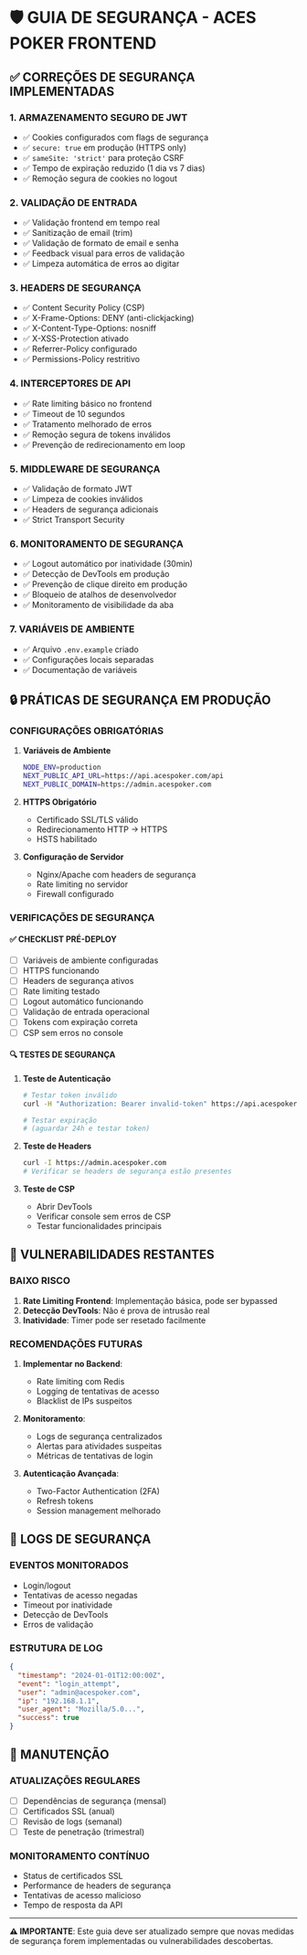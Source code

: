 # 🛡️ GUIA DE SEGURANÇA - ACES POKER FRONTEND

## ✅ CORREÇÕES DE SEGURANÇA IMPLEMENTADAS

### 1. **ARMAZENAMENTO SEGURO DE JWT**
- ✅ Cookies configurados com flags de segurança
- ✅ `secure: true` em produção (HTTPS only)
- ✅ `sameSite: 'strict'` para proteção CSRF
- ✅ Tempo de expiração reduzido (1 dia vs 7 dias)
- ✅ Remoção segura de cookies no logout

### 2. **VALIDAÇÃO DE ENTRADA**
- ✅ Validação frontend em tempo real
- ✅ Sanitização de email (trim)
- ✅ Validação de formato de email e senha
- ✅ Feedback visual para erros de validação
- ✅ Limpeza automática de erros ao digitar

### 3. **HEADERS DE SEGURANÇA**
- ✅ Content Security Policy (CSP)
- ✅ X-Frame-Options: DENY (anti-clickjacking)
- ✅ X-Content-Type-Options: nosniff
- ✅ X-XSS-Protection ativado
- ✅ Referrer-Policy configurado
- ✅ Permissions-Policy restritivo

### 4. **INTERCEPTORES DE API**
- ✅ Rate limiting básico no frontend
- ✅ Timeout de 10 segundos
- ✅ Tratamento melhorado de erros
- ✅ Remoção segura de tokens inválidos
- ✅ Prevenção de redirecionamento em loop

### 5. **MIDDLEWARE DE SEGURANÇA**
- ✅ Validação de formato JWT
- ✅ Limpeza de cookies inválidos
- ✅ Headers de segurança adicionais
- ✅ Strict Transport Security

### 6. **MONITORAMENTO DE SEGURANÇA**
- ✅ Logout automático por inatividade (30min)
- ✅ Detecção de DevTools em produção
- ✅ Prevenção de clique direito em produção
- ✅ Bloqueio de atalhos de desenvolvedor
- ✅ Monitoramento de visibilidade da aba

### 7. **VARIÁVEIS DE AMBIENTE**
- ✅ Arquivo `.env.example` criado
- ✅ Configurações locais separadas
- ✅ Documentação de variáveis

## 🔒 PRÁTICAS DE SEGURANÇA EM PRODUÇÃO

### CONFIGURAÇÕES OBRIGATÓRIAS

1. **Variáveis de Ambiente**
   ```bash
   NODE_ENV=production
   NEXT_PUBLIC_API_URL=https://api.acespoker.com/api
   NEXT_PUBLIC_DOMAIN=https://admin.acespoker.com
   ```

2. **HTTPS Obrigatório**
   - Certificado SSL/TLS válido
   - Redirecionamento HTTP → HTTPS
   - HSTS habilitado

3. **Configuração de Servidor**
   - Nginx/Apache com headers de segurança
   - Rate limiting no servidor
   - Firewall configurado

### VERIFICAÇÕES DE SEGURANÇA

#### ✅ CHECKLIST PRÉ-DEPLOY

- [ ] Variáveis de ambiente configuradas
- [ ] HTTPS funcionando
- [ ] Headers de segurança ativos
- [ ] Rate limiting testado
- [ ] Logout automático funcionando
- [ ] Validação de entrada operacional
- [ ] Tokens com expiração correta
- [ ] CSP sem erros no console

#### 🔍 TESTES DE SEGURANÇA

1. **Teste de Autenticação**
   ```bash
   # Testar token inválido
   curl -H "Authorization: Bearer invalid-token" https://api.acespoker.com/api/auth/profile
   
   # Testar expiração
   # (aguardar 24h e testar token)
   ```

2. **Teste de Headers**
   ```bash
   curl -I https://admin.acespoker.com
   # Verificar se headers de segurança estão presentes
   ```

3. **Teste de CSP**
   - Abrir DevTools
   - Verificar console sem erros de CSP
   - Testar funcionalidades principais

## 🚨 VULNERABILIDADES RESTANTES

### BAIXO RISCO
1. **Rate Limiting Frontend**: Implementação básica, pode ser bypassed
2. **Detecção DevTools**: Não é prova de intrusão real
3. **Inatividade**: Timer pode ser resetado facilmente

### RECOMENDAÇÕES FUTURAS

1. **Implementar no Backend**:
   - Rate limiting com Redis
   - Logging de tentativas de acesso
   - Blacklist de IPs suspeitos

2. **Monitoramento**:
   - Logs de segurança centralizados
   - Alertas para atividades suspeitas
   - Métricas de tentativas de login

3. **Autenticação Avançada**:
   - Two-Factor Authentication (2FA)
   - Refresh tokens
   - Session management melhorado

## 📝 LOGS DE SEGURANÇA

### EVENTOS MONITORADOS
- Login/logout
- Tentativas de acesso negadas
- Timeout por inatividade
- Detecção de DevTools
- Erros de validação

### ESTRUTURA DE LOG
```json
{
  "timestamp": "2024-01-01T12:00:00Z",
  "event": "login_attempt",
  "user": "admin@acespoker.com",
  "ip": "192.168.1.1",
  "user_agent": "Mozilla/5.0...",
  "success": true
}
```

## 🔧 MANUTENÇÃO

### ATUALIZAÇÕES REGULARES
- [ ] Dependências de segurança (mensal)
- [ ] Certificados SSL (anual)
- [ ] Revisão de logs (semanal)
- [ ] Teste de penetração (trimestral)

### MONITORAMENTO CONTÍNUO
- Status de certificados SSL
- Performance de headers de segurança
- Tentativas de acesso malicioso
- Tempo de resposta da API

---

**⚠️ IMPORTANTE**: Este guia deve ser atualizado sempre que novas medidas de segurança forem implementadas ou vulnerabilidades descobertas.

